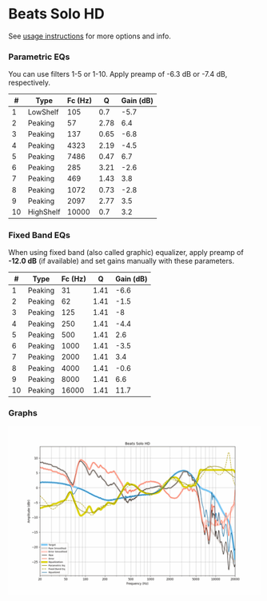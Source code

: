 # Beats Solo HD
See [usage instructions](https://github.com/jaakkopasanen/AutoEq#usage) for more options and info.

### Parametric EQs
You can use filters 1-5 or 1-10. Apply preamp of -6.3 dB or -7.4 dB, respectively.

|   # | Type      |   Fc (Hz) |    Q |   Gain (dB) |
|-----|-----------|-----------|------|-------------|
|   1 | LowShelf  |       105 | 0.7  |        -5.7 |
|   2 | Peaking   |        57 | 2.78 |         6.4 |
|   3 | Peaking   |       137 | 0.65 |        -6.8 |
|   4 | Peaking   |      4323 | 2.19 |        -4.5 |
|   5 | Peaking   |      7486 | 0.47 |         6.7 |
|   6 | Peaking   |       285 | 3.21 |        -2.6 |
|   7 | Peaking   |       469 | 1.43 |         3.8 |
|   8 | Peaking   |      1072 | 0.73 |        -2.8 |
|   9 | Peaking   |      2097 | 2.77 |         3.5 |
|  10 | HighShelf |     10000 | 0.7  |         3.2 |

### Fixed Band EQs
When using fixed band (also called graphic) equalizer, apply preamp of **-12.0 dB** (if available) and set gains manually with these parameters.

|   # | Type    |   Fc (Hz) |    Q |   Gain (dB) |
|-----|---------|-----------|------|-------------|
|   1 | Peaking |        31 | 1.41 |        -6.6 |
|   2 | Peaking |        62 | 1.41 |        -1.5 |
|   3 | Peaking |       125 | 1.41 |        -8   |
|   4 | Peaking |       250 | 1.41 |        -4.4 |
|   5 | Peaking |       500 | 1.41 |         2.6 |
|   6 | Peaking |      1000 | 1.41 |        -3.5 |
|   7 | Peaking |      2000 | 1.41 |         3.4 |
|   8 | Peaking |      4000 | 1.41 |        -0.6 |
|   9 | Peaking |      8000 | 1.41 |         6.6 |
|  10 | Peaking |     16000 | 1.41 |        11.7 |

### Graphs
![](./Beats%20Solo%20HD.png)

